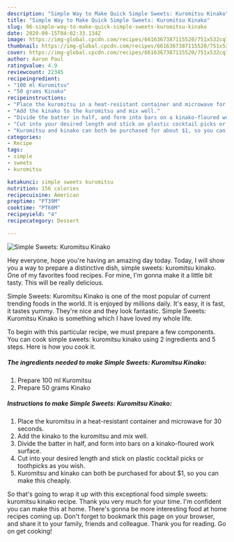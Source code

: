 ```yaml
---
description: "Simple Way to Make Quick Simple Sweets: Kuromitsu Kinako"
title: "Simple Way to Make Quick Simple Sweets: Kuromitsu Kinako"
slug: 96-simple-way-to-make-quick-simple-sweets-kuromitsu-kinako
date: 2020-09-15T04:02:33.134Z
image: https://img-global.cpcdn.com/recipes/6616367387115520/751x532cq70/simple-sweets-kuromitsu-kinako-recipe-main-photo.jpg
thumbnail: https://img-global.cpcdn.com/recipes/6616367387115520/751x532cq70/simple-sweets-kuromitsu-kinako-recipe-main-photo.jpg
cover: https://img-global.cpcdn.com/recipes/6616367387115520/751x532cq70/simple-sweets-kuromitsu-kinako-recipe-main-photo.jpg
author: Aaron Paul
ratingvalue: 4.9
reviewcount: 22345
recipeingredient:
- "100 ml Kuromitsu"
- "50 grams Kinako"
recipeinstructions:
- "Place the kuromitsu in a heat-resistant container and microwave for 30 seconds."
- "Add the kinako to the kuromitsu and mix well."
- "Divide the batter in half, and form into bars on a kinako-floured work surface."
- "Cut into your desired length and stick on plastic cocktail picks or toothpicks as you wish."
- "Kuromitsu and kinako can both be purchased for about $1, so you can make this cheaply."
categories:
- Recipe
tags:
- simple
- sweets
- kuromitsu

katakunci: simple sweets kuromitsu 
nutrition: 156 calories
recipecuisine: American
preptime: "PT39M"
cooktime: "PT60M"
recipeyield: "4"
recipecategory: Dessert

---
```



![Simple Sweets: Kuromitsu Kinako](https://img-global.cpcdn.com/recipes/6616367387115520/751x532cq70/simple-sweets-kuromitsu-kinako-recipe-main-photo.jpg)

Hey everyone, hope you're having an amazing day today. Today, I will show you a way to prepare a distinctive dish, simple sweets: kuromitsu kinako. One of my favorites food recipes. For mine, I'm gonna make it a little bit tasty. This will be really delicious.



Simple Sweets: Kuromitsu Kinako is one of the most popular of current trending foods in the world. It is enjoyed by millions daily. It's easy, it is fast, it tastes yummy. They're nice and they look fantastic. Simple Sweets: Kuromitsu Kinako is something which I have loved my whole life.


To begin with this particular recipe, we must prepare a few components. You can cook simple sweets: kuromitsu kinako using 2 ingredients and 5 steps. Here is how you cook it.

<!--inarticleads1-->

##### The ingredients needed to make Simple Sweets: Kuromitsu Kinako:

1. Prepare 100 ml Kuromitsu
1. Prepare 50 grams Kinako




<!--inarticleads2-->

##### Instructions to make Simple Sweets: Kuromitsu Kinako:

1. Place the kuromitsu in a heat-resistant container and microwave for 30 seconds.
1. Add the kinako to the kuromitsu and mix well.
1. Divide the batter in half, and form into bars on a kinako-floured work surface.
1. Cut into your desired length and stick on plastic cocktail picks or toothpicks as you wish.
1. Kuromitsu and kinako can both be purchased for about $1, so you can make this cheaply.




So that's going to wrap it up with this exceptional food simple sweets: kuromitsu kinako recipe. Thank you very much for your time. I'm confident you can make this at home. There's gonna be more interesting food at home recipes coming up. Don't forget to bookmark this page on your browser, and share it to your family, friends and colleague. Thank you for reading. Go on get cooking!
